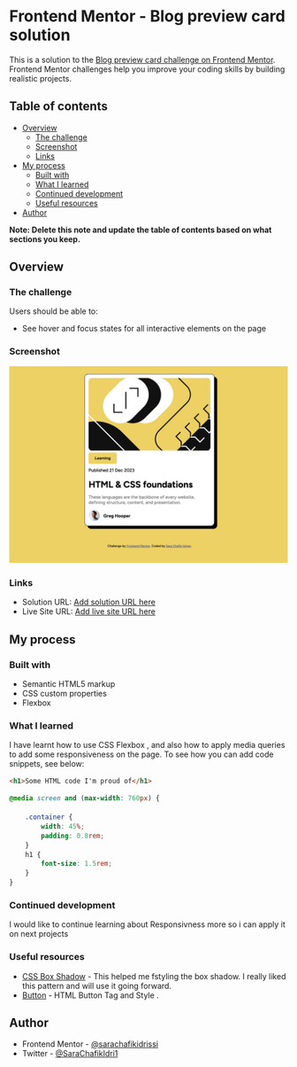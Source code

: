 # Frontend Mentor - Blog preview card solution

This is a solution to the [Blog preview card challenge on Frontend Mentor](https://www.frontendmentor.io/challenges/blog-preview-card-ckPaj01IcS). Frontend Mentor challenges help you improve your coding skills by building realistic projects. 

## Table of contents

- [Overview](#overview)
  - [The challenge](#the-challenge)
  - [Screenshot](#screenshot)
  - [Links](#links)
- [My process](#my-process)
  - [Built with](#built-with)
  - [What I learned](#what-i-learned)
  - [Continued development](#continued-development)
  - [Useful resources](#useful-resources)
- [Author](#author)

**Note: Delete this note and update the table of contents based on what sections you keep.**

## Overview

### The challenge

Users should be able to:

- See hover and focus states for all interactive elements on the page

### Screenshot

![Blog Review Screenshot](./assets/images/blog-review.jpg)

### Links

- Solution URL: [Add solution URL here](https://your-solution-url.com)
- Live Site URL: [Add live site URL here](https://your-live-site-url.com)

## My process

### Built with

- Semantic HTML5 markup
- CSS custom properties
- Flexbox

### What I learned

I have learnt how to use CSS Flexbox , and also how to apply media queries to add some responsiveness on the page.
To see how you can add code snippets, see below:

```html
<h1>Some HTML code I'm proud of</h1>
```
```css
@media screen and (max-width: 760px) {

    .container {
        width: 45%;
        padding: 0.8rem;
    }
    h1 {
        font-size: 1.5rem;
    }
}
```



### Continued development

I would like to continue learning about Responsivness more so i can apply it on next projects

### Useful resources

- [CSS Box Shadow](https://www.w3schools.com/cssref/css3_pr_box-shadow.php) - This helped me fstyling the box shadow. I really liked this pattern and will use it going forward.
- [Button](https://www.w3schools.com/tags/tag_button.asp#gsc.tab=0) - HTML Button Tag and Style .

## Author

- Frontend Mentor - [@sarachafikidrissi](https://www.frontendmentor.io/profile/sarachafikidrissi)
- Twitter - [@SaraChafikIdri1](https://twitter.com/SaraChafikIdri1)

